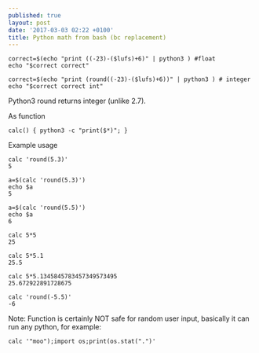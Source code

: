 ```yaml
---
published: true
layout: post
date: '2017-03-03 02:22 +0100'
title: Python math from bash (bc replacement)
---
```

    correct=$(echo "print ((-23)-($lufs)+6)" | python3 ) #float
    echo "$correct correct"
   
    correct=$(echo "print (round((-23)-($lufs)+6))" | python3 ) # integer
    echo "$correct correct int"
    
Python3 round returns integer (unlike 2.7).

As function

    calc() { python3 -c "print($*)"; }
    
Example usage

    calc 'round(5.3)'
    5
    
    a=$(calc 'round(5.3)')
    echo $a
    5
    
    a=$(calc 'round(5.5)')
    echo $a
    6
    
    calc 5*5
    25
    
    calc 5*5.1
    25.5
    
    calc 5*5.1345845783457349573495
    25.672922891728675
    
    calc 'round(-5.5)'
    -6
    
Note: Function is certainly NOT safe for random user input, basically it can run any python, for example:

    calc '"moo");import os;print(os.stat(".")'
